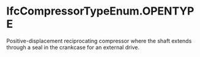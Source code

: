 IfcCompressorTypeEnum.OPENTYPE
==============================
Positive-displacement reciprocating compressor where the shaft extends through
a seal in the crankcase for an external drive.


